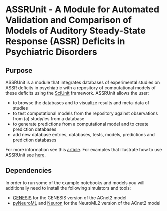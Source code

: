 # ASSRUnit - A Module for Automated Validation and Comparison of Models of Auditory Steady-State Response (ASSR) Deficits in Psychiatric Disorders

## Purpose
ASSRUnit is a module that integrates databases of experimental studies on ASSR deficits in psychiatric with a repository of computational models of these deficits using the [SciUnit](https://github.com/scidash/sciunit) framework. ASSRUnit allows the user: 

+ to browse the databases and to visualize results and meta-data of studies
+ to test computational models from the repository against observations from (a) study/ies from a database
+ to generate predictions from a computational model and to create prediction databases
+ add new database entries, databases, tests, models, predictions and prediction databases

For more information see this [article](https://www.mitpressjournals.org/doi/full/10.1162/cpsy_a_00015). For examples that illustrate how to use ASSRUnit see [here](https://github.com/ChristophMetzner/ASSRUnit/tree/master/Code/Notebooks).

## Dependencies
In order to run some of the example notebooks and models you will additionally need to install the following simulators and tools:
+ [GENESIS](http://genesis-sim.org/) for the GENESIS version of the ACnet2 model
+ [pyNeuroML](https://github.com/NeuroML/pyNeuroML) and [Neuron](https://www.neuron.yale.edu/neuron/) for the NeuroML2 version of the ACnet2 model
